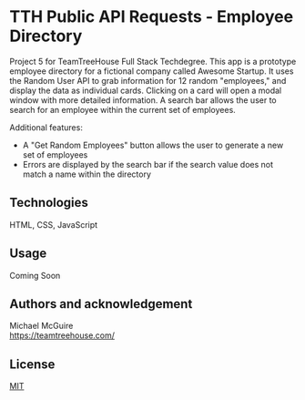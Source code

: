 # TTH Public API Requests - Employee Directory

Project 5 for TeamTreeHouse Full Stack Techdegree. This app is a prototype employee directory for a fictional company called Awesome Startup. It uses the Random User API to grab information for 12 random "employees," and display the data as individual cards. Clicking on a card will open a modal window with more detailed information. A search bar allows the user to search for an employee within the current set of employees.

Additional features:

- A "Get Random Employees" button allows the user to generate a new set of employees
- Errors are displayed by the search bar if the search value does not match a name within the directory

## Technologies

HTML, CSS, JavaScript

## Usage

Coming Soon

## Authors and acknowledgement

Michael McGuire\
https://teamtreehouse.com/

## License

[MIT](https://choosealicense.com/licenses/mit/)
